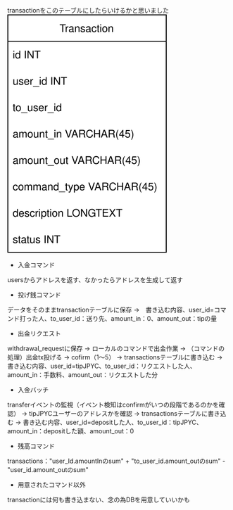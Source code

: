 transactionをこのテーブルにしたらいけるかと思いました
![draft1](./draft1.drawio.svg)

- 入金コマンド

usersからアドレスを返す、なかったらアドレスを生成して返す

- 投げ銭コマンド

データをそのままtransactionテーブルに保存
→　書き込む内容、user_id=コマンド打った人、to_user_id：送り先、amount_in：0、amount_out：tipの量

- 出金リクエスト

withdrawal_requestに保存
→ ローカルのコマンドで出金作業
→ （コマンドの処理）出金tx投げる → cofirm（1〜5）
→ transactionsテーブルに書き込む
→ 書き込む内容、user_id=tipJPYC、to_user_id：リクエストした人、amount_in：手数料、amount_out：リクエストした分

- 入金バッチ

transferイベントの監視（イベント検知はconfirmがいつの段階であるのかを確認）
→ tipJPYCユーザーのアドレスかを確認
→ transactionsテーブルに書き込む
→ 書き込む内容、user_id=depositした人、to_user_id：tipJPYC、amount_in：depositした額、amount_out：0

- 残高コマンド

transactions："user_Id.amountInのsum" + "to_user_id.amount_outのsum" - "user_id.amount_outのsum"

- 用意されたコマンド以外

transactionには何も書き込まない、念の為DBを用意していいかも